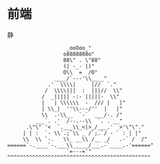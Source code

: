 # 前端
静

                       _ooOoo_"
                      o8888888o"
                      88\" . \"88"
                      (| -_- |)"
                      O\\  =  /O"
                   ____/`---'\\____"
                 .'  \\\\|     |//  `."
                /  \\\\|||  :  |||//  \\"
               /  _||||| -:- |||||-  \\"
               |   | \\\\\\  -  /// |   |"
               | \\_|  ''\\---/''  |   |"
               \\  .-\\__  `-`  ___/-. /"
             ___`. .'  /--.--\\  `. . __"
          .\"\" '<  `.___\\_<|>_/___.'  >'\"\"."
         | | :  `- \\`.;`\\ _ /`;.`/ - ` : | |"
         \\  \\ `-.   \\_ __\\ /__ _/   .-` /  /"
    ======`-.____`-.___\\_____/___.-`____.-'======"
                       `=---='"
    ^^^^^^^^^^^^^^^^^^^^^^^^^^^^^^^^^^^^^^^^^^^^^"
                    
